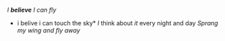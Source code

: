 _I **believe** I can fly_
* i belive i can touch the sky*
*I* think about _it_ every night and day
_Sprang my wing and fly away_
